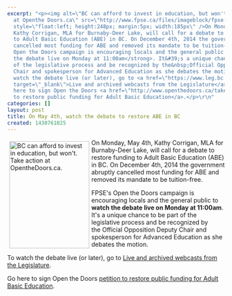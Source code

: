 ```yaml
---
excerpt: "<p><img alt=\"BC can afford to invest in education, but won't. Take action
  at Openthe Doors.ca\" src=\"http://www.fpse.ca/files/imageblock/fpse-homepage-CTA-2.png\"
  style=\"float:left; height:248px; margin:5px; width:185px\" />On Monday, May 4th,
  Kathy Corrigan, MLA for Burnaby-Deer Lake, will call for a debate to restore funding
  to Adult Basic Education (ABE) in BC. On December 4th, 2014 the government abruptly
  cancelled most funding for ABE and removed its mandate to be tuition-free.</p>\r\n\r\n<p>FPSE&#39;s
  Open the Doors campaign is encouraging locals and the general public to <strong>watch
  the debate live on Monday at 11:00am</strong>. It&#39;s a unique chance to be part
  of the legislative process and be recognized by the&nbsp;Official Opposition Deputy
  Chair and spokesperson for Advanced Education as she debates the motion.&nbsp;</p>\r\n\r\n<p>To
  watch the debate live (or later), go to <a href=\"https://www.leg.bc.ca/hansard/8-8.htm\"
  target=\"_blank\">Live and archived webcasts from the Legislature</a>.</p>\r\n\r\n<p>Go
  here to sign Open the Doors <a href=\"http://www.openthedoors.ca/take_action\" target=\"_blank\">petition
  to restore public funding for Adult Basic Education</a>.</p>\r\n"
categories: []
layout: post
title: On May 4th, watch the debate to restore ABE in BC
created: 1430761025
---
```

<p><img alt="BC can afford to invest in education, but won't. Take action at OpentheDoors.ca." src="http://www.fpse.ca/files/imageblock/fpse-homepage-CTA-2.png" style="float:left; height:248px; margin:5px; width:185px" />On Monday, May 4th, Kathy Corrigan, MLA for Burnaby-Deer Lake, will call for a debate to restore funding to Adult Basic Education (ABE) in BC. On December 4th, 2014 the government abruptly cancelled most funding for ABE and removed its mandate to be tuition-free.</p>

<p>FPSE&#39;s Open the Doors campaign is encouraging locals and the general public to <strong>watch the debate live on Monday at 11:00am</strong>. It&#39;s a unique chance to be part of the legislative process and be recognized by the&nbsp;Official Opposition Deputy Chair and spokesperson for Advanced Education as she debates the motion.&nbsp;</p>

<p>To watch the debate live (or later), go to <a href="https://www.leg.bc.ca/hansard/8-8.htm" target="_blank">Live and archived webcasts from the Legislature</a>.</p>

<p>Go here to sign Open the Doors <a href="http://www.openthedoors.ca/take_action" target="_blank">petition to restore public funding for Adult Basic Education</a>.</p>
